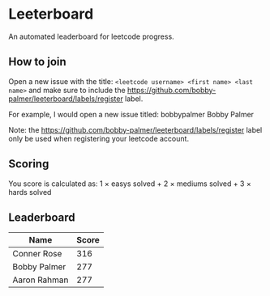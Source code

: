 # Leeterboard

An automated leaderboard for leetcode progress.

## How to join

Open a new issue with the title: `<leetcode username> <first name> <last name>` and make sure to include the https://github.com/bobby-palmer/leeterboard/labels/register label.

For example, I would open a new issue titled: bobbypalmer Bobby Palmer

Note: the https://github.com/bobby-palmer/leeterboard/labels/register label only be used when registering your leetcode account.

## Scoring

You score is calculated as: 1 $\times$ easys solved + 2 $\times$ mediums solved + 3 $\times$ hards solved

## Leaderboard

| Name | Score |
| --- | --- |
| Conner Rose | 316 |
| Bobby Palmer | 277 |
| Aaron Rahman | 277 |
